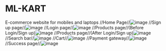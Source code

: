 # ML-KART
E-commerce website for mobiles and laptops
//Home Page//![image](https://user-images.githubusercontent.com/72686609/114305940-d1a84e80-9af7-11eb-91a0-88a7a72f60fc.png)
//Sign up page//![image](https://user-images.githubusercontent.com/72686609/114305980-f69cc180-9af7-11eb-8168-e78c020e2205.png)
//Login page//![image](https://user-images.githubusercontent.com/72686609/114306015-159b5380-9af8-11eb-8c7b-f732879c3b5d.png)
//Products page//(Before Login/Sign up)![image](https://user-images.githubusercontent.com/72686609/114306037-2946ba00-9af8-11eb-92fc-43cbbae5f1cb.png)
//Products page//(After Login/Sign up)![image](https://user-images.githubusercontent.com/72686609/114306077-4d0a0000-9af8-11eb-829b-fbbb0f1be92c.png)
//Search bar//![image](https://user-images.githubusercontent.com/72686609/114306117-6c089200-9af8-11eb-93d8-688120c84454.png)
//Cart//![image](https://user-images.githubusercontent.com/72686609/114306236-f2bd6f00-9af8-11eb-8516-52c4f01e0a84.png)
//Payment gateway//![image](https://user-images.githubusercontent.com/72686609/114306279-11236a80-9af9-11eb-82c3-c20377b67597.png)
//Success page//![image](https://user-images.githubusercontent.com/72686609/114306313-331ced00-9af9-11eb-963d-0e1b2df801a2.png)









